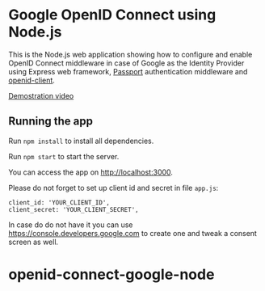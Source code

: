 # Google OpenID Connect using Node.js

This is the Node.js web application showing how to configure and enable OpenID Connect middleware in case of Google as the Identity Provider using Express web framework, [Passport](https://github.com/jaredhanson/passport) authentication middleware and [openid-client](https://github.com/panva/node-openid-client).

[Demostration video](https://drive.google.com/file/d/1VVzDMtnmDQSFK1XJrBz6mSkVsUzp4gNE/view?usp=sharing)

## Running the app

Run `npm install` to install all dependencies.

Run `npm start` to start the server.

You can access the app on [http://localhost:3000](http://localhost:3000).

Please do not forget to set up client id and secret in file `app.js`:
```
client_id: 'YOUR_CLIENT_ID',
client_secret: 'YOUR_CLIENT_SECRET',
```
In case do do not have it you can use https://console.developers.google.com to create one and tweak a consent screen as well.

# openid-connect-google-node
